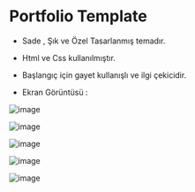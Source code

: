 # Portfolio Template

- Sade , Şık ve Özel Tasarlanmış temadır.

- Html ve Css kullanılmıştır.

- Başlangıç için gayet kullanışlı ve ilgi çekicidir.

- Ekran Görüntüsü :

![image](https://github.com/ErenCanKONUK/All-Web-Page-Template/assets/97176491/13e03bdf-847d-49a9-91fc-c34fef9bc4cd)

![image](https://github.com/ErenCanKONUK/All-Web-Page-Template/assets/97176491/f9755b6a-b138-4669-ba5e-35798bc3ea4a)

![image](https://github.com/ErenCanKONUK/All-Web-Page-Template/assets/97176491/081fa074-67b3-4d50-a2d2-829e12629fa0)

![image](https://github.com/ErenCanKONUK/All-Web-Page-Template/assets/97176491/2d89f196-ede4-4a8c-bc20-8ed3ed9a9c3a)

![image](https://github.com/ErenCanKONUK/All-Web-Page-Template/assets/97176491/867f016f-cf2e-4ae4-b987-e57a8b6194a5)
